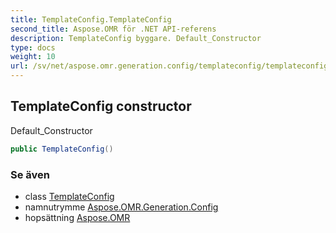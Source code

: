 ```yaml
---
title: TemplateConfig.TemplateConfig
second_title: Aspose.OMR för .NET API-referens
description: TemplateConfig byggare. Default_Constructor
type: docs
weight: 10
url: /sv/net/aspose.omr.generation.config/templateconfig/templateconfig/
---
```

## TemplateConfig constructor

Default_Constructor

```csharp
public TemplateConfig()
```

### Se även

* class [TemplateConfig](../)
* namnutrymme [Aspose.OMR.Generation.Config](../../templateconfig/)
* hopsättning [Aspose.OMR](../../../)


